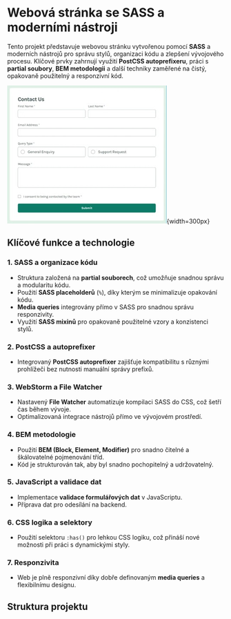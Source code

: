 # Webová stránka se SASS a moderními nástroji

Tento projekt představuje webovou stránku vytvořenou pomocí **SASS** a moderních nástrojů pro správu
stylů, organizaci kódu a zlepšení vývojového procesu. Klíčové prvky zahrnují využití **PostCSS
autoprefixeru**, práci s **partial soubory**, **BEM metodologii** a další techniky zaměřené na
čistý, opakovaně použitelný a responzivní kód.

![Nahled stranky](./assets/img/preview.webp){width=300px}

## Klíčové funkce a technologie

### 1. **SASS a organizace kódu**

- Struktura založená na **partial souborech**, což umožňuje snadnou správu a modularitu kódu.
- Použití **SASS placeholderů** (`%`), díky kterým se minimalizuje opakování kódu.
- **Media queries** integrovány přímo v SASS pro snadnou správu responzivity.
- Využití **SASS mixinů** pro opakovaně použitelné vzory a konzistenci stylů.

### 2. **PostCSS a autoprefixer**

- Integrovaný **PostCSS autoprefixer** zajišťuje kompatibilitu s různými prohlížeči bez nutnosti
  manuální správy prefixů.

### 3. **WebStorm a File Watcher**

- Nastavený **File Watcher** automatizuje kompilaci SASS do CSS, což šetří čas během vývoje.
- Optimalizovaná integrace nástrojů přímo ve vývojovém prostředí.

### 4. **BEM metodologie**

- Použití **BEM (Block, Element, Modifier)** pro snadno čitelné a škálovatelné pojmenování tříd.
- Kód je strukturován tak, aby byl snadno pochopitelný a udržovatelný.

### 5. **JavaScript a validace dat**

- Implementace **validace formulářových dat** v JavaScriptu.
- Příprava dat pro odesílání na backend.

### 6. **CSS logika a selektory**

- Použití selektoru `:has()` pro lehkou CSS logiku, což přináší nové možnosti při práci s
  dynamickými styly.

### 7. **Responzivita**

- Web je plně responzivní díky dobře definovaným **media queries** a flexibilnímu designu.

## Struktura projektu

